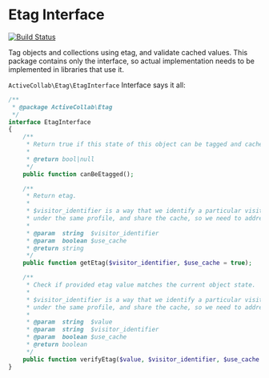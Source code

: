 # Etag Interface

[![Build Status](https://travis-ci.org/activecollab/etag.svg?branch=master)](https://travis-ci.org/activecollab/etag)

Tag objects and collections using etag, and validate cached values. This package contains only the interface, so actual implementation needs to be implemented in libraries that use it.

`ActiveCollab\Etag\EtagInterface` Interface says it all:

```php
/**
 * @package ActiveCollab\Etag
 */
interface EtagInterface
{
    /**
     * Return true if this state of this object can be tagged and cached on client side.
     *
     * @return bool|null
     */
    public function canBeEtagged();

    /**
     * Return etag.
     *
     * $visitor_identifier is a way that we identify a particular visitor (different people can use the same browsers
     * under the same profile, and share the cache, so we need to address that).
     *
     * @param  string  $visitor_identifier
     * @param  boolean $use_cache
     * @return string
     */
    public function getEtag($visitor_identifier, $use_cache = true);

    /**
     * Check if provided etag value matches the current object state.
     *
     * $visitor_identifier is a way that we identify a particular visitor (different people can use the same browsers
     * under the same profile, and share the cache, so we need to address that).
     *
     * @param  string  $value
     * @param  string  $visitor_identifier
     * @param  boolean $use_cache
     * @return boolean
     */
    public function verifyEtag($value, $visitor_identifier, $use_cache = true);
}
```
